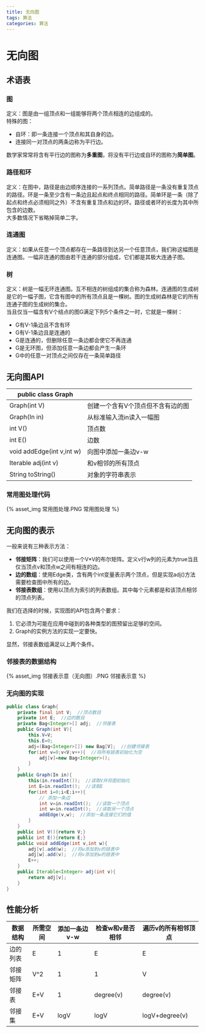 ```yaml
---
title: 无向图
tags: 算法
categories: 算法
---
```


# 无向图

## 术语表

### 图

定义：图是由一组顶点和一组能够将两个顶点相连的边组成的。  
特殊的图：
* 自环：即一条连接一个顶点和其自身的边。
* 连接同一对顶点的两条边称为平行边。

数学家常常将含有平行边的图称为**多重图**，将没有平行边或自环的图称为**简单图**。

### 路径和环

定义：在图中，路径是由边顺序连接的一系列顶点。简单路径是一条没有重复顶点的路径。环是一条至少含有一条边且起点和终点相同的路径。简单环是一条（除了起点和终点必须相同之外）不含有重复顶点和边的环。路径或者环的长度为其中所包含的边数。  
大多数情况下省略掉简单二字。

### 连通图

定义：如果从任意一个顶点都存在一条路径到达另一个任意顶点，我们称这幅图是连通图。一幅非连通的图由若干连通的部分组成，它们都是其极大连通子图。

### 树

定义：树是一幅无环连通图。互不相连的树组成的集合称为森林。连通图的生成树是它的一幅子图，它含有图中的所有顶点且是一棵树。图的生成树森林是它的所有连通子图的生成树的集合。  
当且仅当一幅含有V个结点的图G满足下列5个条件之一时，它就是一棵树：
* G有V-1条边且不含有环
* G有V-1条边且是连通的
* G是连通的，但删除任意一条边都会使它不再连通
* G是无环图，但添加任意一条边都会产生一条环
* G中的任意一对顶点之间仅存在一条简单路径

## 无向图API

|public class Graph||
|---|---|
|Graph(int V)|创建一个含有V个顶点但不含有边的图|
|Graph(In in)|从标准输入流in读入一幅图|
|int V()|顶点数|
|int E()|边数|
|void addEdge(int v,int w)|向图中添加一条边v-w|
|Iterable<Integer> adj(int v)|和v相邻的所有顶点|
|String toString()|对象的字符串表示|

### 常用图处理代码

{% asset_img 常用图处理.PNG 常用图处理 %}

## 无向图的表示

一般来说有三种表示方法：
* **邻接矩阵**：我们可以使用一个V*V的布尔矩阵。定义v行w列的元素为true当且仅当顶点v和顶点w之间有相连的边。
* **边的数组**：使用Edge类，含有两个int变量表示两个顶点，但是实现adj()方法需要检查图中所有的边。
* **邻接表数组**：使用以顶点为索引的列表数组。其中每个元素都是和该顶点相邻的顶点列表。

我们在选择的时候，实现图的API包含两个要求：
1. 它必须为可能在应用中碰到的各种类型的图预留出足够的空间。
2. Graph的实例方法的实现一定要快。

显然，邻接表数组满足以上两个条件。

### 邻接表的数据结构

{% asset_img 邻接表示意（无向图）.PNG 邻接表示意 %}

### 无向图的实现

```java
public class Graph{
    private final int V;  //顶点数目
    private int E;  //边的数目
    private Bag<Integer>[] adj;  //邻接表
    public Graph(int V){
        this.V=V;
        this.E=0;
        adj=(Bag<Integer>[]) new Bag[V];  //创建邻接表
        for(int v=0;v<V;v++){  //将所有链表初始化为空
            adj[v]=new Bag<Integer>();
        }
    }
    public Graph(In in){
        this(in.readInt());  //读取V并将图初始化
        int E=in.readInt();  //读取E
        for(int i=0;i<E;i++){
            // 添加一条边
            int v=in.readInt();  //读取一个顶点
            int w=in.readInt();  //读取另一个顶点
            addEdge(v,w);  //添加一条连接它们的值
        }
    }
    public int V(){return V;}
    public int E(){return E;}
    public void addEdge(int v,int w){
        adj[v].add(w);  //将w添加到v的链表中
        adj[w].add(v);  //将v添加到w的链表中
        E++;
    }
    public Iterable<Integer> adj(int v){
        return adj[v];
    }
}
```

## 性能分析

|数据结构|所需空间|添加一条边v-w|检查w和v是否相邻|遍历v的所有相邻顶点|
|---|---|---|---|---|
|边的列表|E|1|E|E|
|邻接矩阵|V^2|1|1|V|
|邻接表|E+V|1|degree(v)|degree(v)|
|邻接集|E+V|logV|logV|logV+degree(v)|